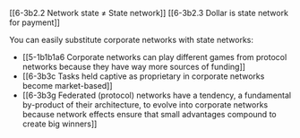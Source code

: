 [[6-3b2.2 Network state ≠ State network]]
[[6-3b2.3 Dollar is state network for payment]]

You can easily substitute corporate networks with state networks:
- [[5-1b1b1a6 Corporate networks can play different games from protocol networks because they have way more sources of funding]]
- [[6-3b3c Tasks held captive as proprietary in corporate networks become market-based]]
- [[6-3b3g Federated (protocol) networks have a tendency, a fundamental by-product of their architecture, to evolve into corporate networks because network effects ensure that small advantages compound to create big winners]]

